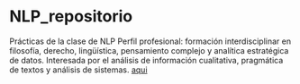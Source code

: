 # NLP_repositorio
Prácticas de la clase de NLP
Perfil profesional: formación interdisciplinar en filosofía, derecho, lingüística, pensamiento complejo y analítica estratégica de datos.
Interesada por el análisis de información cualitativa, pragmática de textos y análisis de sistemas.
[aqui](https://angelavillate.github.io/NLP_repositorio/)
